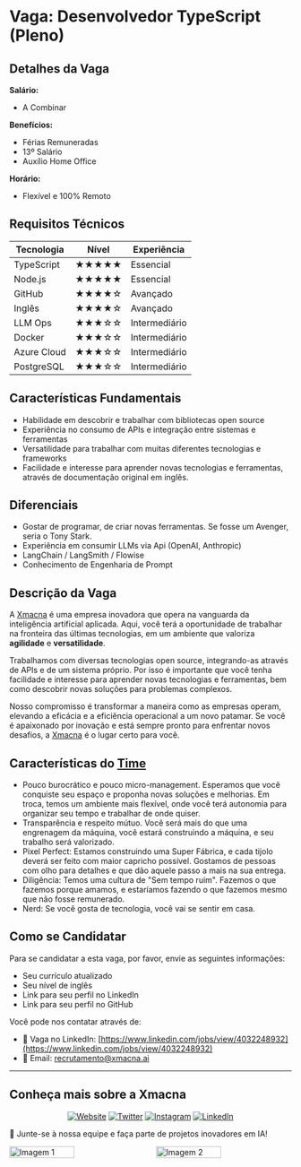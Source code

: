 # Vaga: Desenvolvedor TypeScript (Pleno)

## Detalhes da Vaga

**Salário:**

- A Combinar

**Benefícios:**

- Férias Remuneradas
- 13º Salário
- Auxílio Home Office

**Horário:**

- Flexível e 100% Remoto

## Requisitos Técnicos

| Tecnologia  | Nível | Experiência   |
| ----------- | ----- | ------------- |
| TypeScript  | ★★★★★ | Essencial     |
| Node.js     | ★★★★★ | Essencial     |
| GitHub      | ★★★★☆ | Avançado      |
| Inglês      | ★★★★☆ | Avançado      |
| LLM Ops     | ★★★☆☆ | Intermediário |
| Docker      | ★★★☆☆ | Intermediário |
| Azure Cloud | ★★★☆☆ | Intermediário |
| PostgreSQL  | ★★★☆☆ | Intermediário |

## Características Fundamentais

- Habilidade em descobrir e trabalhar com bibliotecas open source
- Experiência no consumo de APIs e integração entre sistemas e ferramentas
- Versatilidade para trabalhar com muitas diferentes tecnologias e frameworks
- Facilidade e interesse para aprender novas tecnologias e ferramentas, através de documentação original em inglês.

## Diferenciais

- Gostar de programar, de criar novas ferramentas. Se fosse um Avenger, seria o Tony Stark.
- Experiência em consumir LLMs via Api (OpenAI, Anthropic)
- LangChain / LangSmith / Flowise
- Conhecimento de Engenharia de Prompt

## Descrição da Vaga

A [Xmacna](https://xmacna.ai) é uma empresa inovadora que opera na vanguarda da inteligência artificial aplicada. Aqui, você terá a oportunidade de trabalhar na fronteira das últimas tecnologias, em um ambiente que valoriza **agilidade** e **versatilidade**.

Trabalhamos com diversas tecnologias open source, integrando-as através de APIs e de um sistema próprio. Por isso é importante que você tenha facilidade e interesse para aprender novas tecnologias e ferramentas, bem como descobrir novas soluções para problemas complexos.

Nosso compromisso é transformar a maneira como as empresas operam, elevando a eficácia e a eficiência operacional a um novo patamar. Se você é apaixonado por inovação e está sempre pronto para enfrentar novos desafios, a [Xmacna](https://xmacna.ai) é o lugar certo para você.

## Características do [Time](https://xmacna.ai/team)

- Pouco burocrático e pouco micro-management. Esperamos que você conquiste seu espaço e proponha novas soluções e melhorias. Em troca, temos um ambiente mais flexível, onde você terá autonomia para organizar seu tempo e trabalhar de onde quiser.
- Transparência e respeito mútuo. Você será mais do que uma engrenagem da máquina, você estará construindo a máquina, e seu trabalho será valorizado.
- Pixel Perfect: Estamos construindo uma Super Fábrica, e cada tijolo deverá ser feito com maior capricho possível. Gostamos de pessoas com olho para detalhes e que dão aquele passo a mais na sua entrega.
- Diligência: Temos uma cultura de "Sem tempo ruim". Fazemos o que fazemos porque amamos, e estaríamos fazendo o que fazemos mesmo que não fosse remunerado.
- Nerd: Se você gosta de tecnologia, você vai se sentir em casa.

## Como se Candidatar

Para se candidatar a esta vaga, por favor, envie as seguintes informações:

- Seu currículo atualizado
- Seu nível de inglês
- Link para seu perfil no LinkedIn
- Link para seu perfil no GitHub

Você pode nos contatar através de:

- 🔗 Vaga no LinkedIn: [https://www.linkedin.com/jobs/view/4032248932](https://www.linkedin.com/jobs/view/4032248932)
- 📧 Email: recrutamento@xmacna.ai

---

## Conheça mais sobre a Xmacna

<div align="center">

[![Website](https://img.shields.io/badge/xmacna.ai-blue?style=for-the-badge&logo=google-chrome&logoColor=white)](https://xmacna.ai)
[![Twitter](https://img.shields.io/badge/@xmacna-1DA1F2?style=for-the-badge&logo=x)](https://x.com/xmacna)
[![Instagram](https://img.shields.io/badge/@xmacna-C13584?style=for-the-badge&logo=instagram&logoColor=white)](https://www.instagram.com/xmacna/)
[![LinkedIn](https://img.shields.io/badge//Xmacna-0077B5?style=for-the-badge&logo=linkedin)](https://www.linkedin.com/company/xmacna)

</div>

💼 Junte-se à nossa equipe e faça parte de projetos inovadores em IA!

<div style="display: flex; justify-content: space-between; align-items: center;">
  <img src="https://github.com/user-attachments/assets/dbfabb9b-8416-4f79-92e3-9b937304c6bc" alt="Imagem 1" style="width: 48%; max-width: 300px;">
  <img src="https://github.com/user-attachments/assets/62aa9087-517f-4380-93fd-bc810f6baf3a" alt="Imagem 2" style="width: 48%; max-width: 300px;">
</div>
